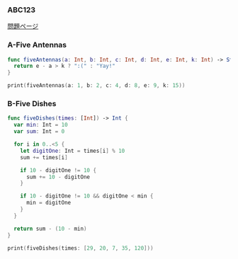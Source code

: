 ### ABC123
[問題ページ](https://atcoder.jp/contests/abc123/tasks)

### A-Five Antennas
```Swift
func fiveAntennas(a: Int, b: Int, c: Int, d: Int, e: Int, k: Int) -> String {
  return e - a > k ? ":(" : "Yay!"
}

print(fiveAntennas(a: 1, b: 2, c: 4, d: 8, e: 9, k: 15))

```

### B-Five Dishes
```Swift
func fiveDishes(times: [Int]) -> Int {
  var min: Int = 10
  var sum: Int = 0

  for i in 0..<5 {
    let digitOne: Int = times[i] % 10
    sum += times[i]

    if 10 - digitOne != 10 {
      sum += 10 - digitOne
    }

    if 10 - digitOne != 10 && digitOne < min {
      min = digitOne
    }
  }

  return sum - (10 - min)
}

print(fiveDishes(times: [29, 20, 7, 35, 120]))

```
